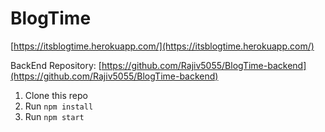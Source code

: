 # BlogTime

 [https://itsblogtime.herokuapp.com/](https://itsblogtime.herokuapp.com/)

BackEnd Repository: [https://github.com/Rajiv5055/BlogTime-backend](https://github.com/Rajiv5055/BlogTime-backend)


1. Clone this repo
2. Run `npm install`
3. Run `npm start`




